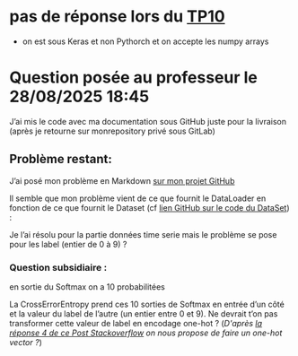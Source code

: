 # pas de réponse lors du [TP10](https://jhub3.cnam.fr/user/24592/lab/tree/MonDossier/RCP217/TP10_07042025/TP02_corrige.ipynb)
* on est sous Keras et non Pythorch et on accepte les numpy arrays
# Question posée au professeur le 28/08/2025 18:45
J’ai mis le code avec ma documentation sous GitHub juste pour la livraison (après je retourne sur monrepository privé sous GitLab)

## Problème restant:
J’ai posé mon problème en Markdown [sur mon projet GitHub](https://github.com/javaskater/rcp217_project/blob/main/docs/PYTHON_STEPS/5-GLOBAL.md#le-code-python)


Il semble que mon problème vient de ce que fournit le DataLoader en fonction de ce que fournit le Dataset (cf [lien GitHub sur le code du DataSet](https://github.com/javaskater/rcp217_project/blob/main/PYTHON/dataloader_creation.py)) :

Je l’ai résolu pour la partie données time serie mais le problème se pose pour les label (entier de 0 à 9) ?

### Question subsidiaire : 
en sortie du Softmax on a 10 probabilitées

La CrossErrorEntropy prend ces 10 sorties de Softmax en entrée d’un côté et la valeur du label de l’autre (un entier entre 0 et 9). Ne devrait t’on pas transformer cette valeur de label en encodage one-hot ?
(*D'après [la réponse 4 de ce Post Stackoverflow](https://stackoverflow.com/questions/63825841/attributeerror-tuple-has-no-attribute-to) on nous propose de faire un one-hot vector ?*)
